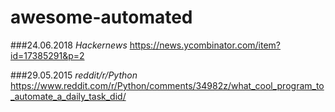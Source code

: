 # awesome-automated

###24.06.2018
*Hackernews*
https://news.ycombinator.com/item?id=17385291&p=2

###29.05.2015
*reddit/r/Python*
https://www.reddit.com/r/Python/comments/34982z/what_cool_program_to_automate_a_daily_task_did/
